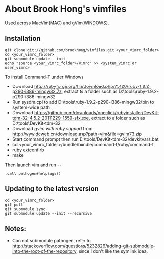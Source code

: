 # About Brook Hong's vimfiles

Used across MacVim(MAC) and gVim(WINDOWS).

## Installation

    git clone git://github.com/brookhong/vimfiles.git <your_vimrc_folder>
    cd <your_vimrc_folder>
    git submodule update --init
    echo "source <your_vimrc_folder>/vimrc" >> <system_vimrc or user_vimrc>

To install Command-T under Windows

 * Download http://rubyforge.org/frs/download.php/75128/ruby-1.9.2-p290-i386-mingw32.7z, extract to a folder such as D:\tools\ruby-1.9.2-p290-i386-mingw32
 * Run sysdm.cpl to add D:\tools\ruby-1.9.2-p290-i386-mingw32\bin to system-wide path
 * Download https://github.com/downloads/oneclick/rubyinstaller/DevKit-tdm-32-4.5.2-20111229-1559-sfx.exe, extract to a folder such as D:\tools\DevKit-tdm-32
 * Download *gvim with ruby support* from http://wyw.dcweb.cn/download.asp?path=vim&file=gvim73.zip
 * Start command prompt then run D:/tools/DevKit-tdm-32/devkitvars.bat
 * cd <your_vimrc_folder>/bundle/bundle/command-t/ruby/command-t
 * ruby extconf.rb
 * make

Then launch vim and run --

    :call pathogen#helptags()

## Updating to the latest version

    cd <your_vimrc_folder>
    git pull
    git submodule sync 
    git submodule update --init --recursive


## Notes:

 * Can not submodule pathogen, refer to http://stackoverflow.com/questions/5232829/adding-git-submodule-into-the-root-of-the-repository, since I don't like the symlink idea.
